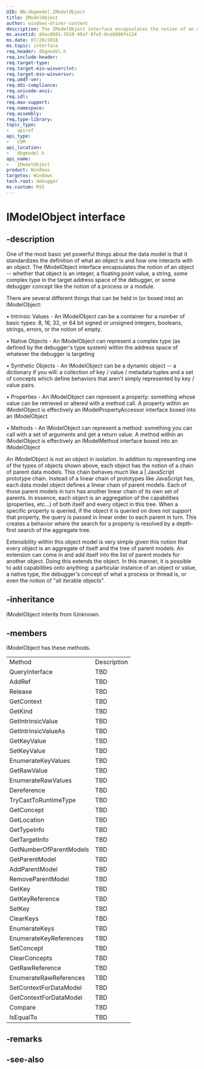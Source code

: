 ```yaml
---
UID: NN:dbgmodel.IModelObject
title: IModelObject
author: windows-driver-content
description: The IModelObject interface encapsulates the notion of an object -- whether that object is an integer, a string, some complex type in the target address space of the debugger. 
ms.assetid: d4ac8601-7610-40af-8fe5-0ce0d96fe124
ms.date: 07/20/2018
ms.topic: interface
req.header: dbgmodel.h
req.include-header:
req.target-type:
req.target-min-winverclnt:
req.target-min-winversvr:
req.umdf-ver:
req.ddi-compliance:
req.unicode-ansi:
req.idl:
req.max-support:
req.namespace:
req.assembly:
req.type-library: 
topic_type: 
-	apiref
api_type: 
-	COM
api_location: 
-	dbgmodel.h
api_name: 
-	IModelObject
product: Windows
targetos: Windows
tech.root: debugger
ms.custom: RS5
---
```


# IModelObject interface

## -description

One of the most basic yet powerful things about the data model is that it standardizes the definition of what an object is and how one interacts with an object. The IModelObject interface encapsulates the notion of an object -- whether that object is an integer, a floating point value, a string, some complex type in the target address space of the debugger, or some debugger concept like the notion of a process or a module. 

There are several different things that can be held in (or boxed into) an IModelObject: 

• Intrinsic Values - An IModelObject can be a container for a number of basic types: 8, 16, 32, or 64 bit signed or unsigned integers, booleans, strings, errors, or the notion of empty.

• Native Objects - An IModelObject can represent a complex type (as defined by the debugger's type system) within the address space of whatever the debugger is targeting

• Synthetic Objects - An IModelObject can be a dynamic object -- a dictionary if you will: a collection of key / value / metadata tuples and a set of concepts which define behaviors that aren't simply represented by key / value pairs.

• Properties - An IModelObject can represent a property: something whose value can be retrieved or altered with a method call. A property within an IModelObject is effectively an IModelPropertyAccessor interface boxed into an IModelObject

• Methods - An IModelObject can represent a method: something you can call with a set of arguments and get a return value. A method within an IModelObject is effectively an IModelMethod interface boxed into an IModelObject

An IModelObject is not an object in isolation. In addition to representing one of the types of objects shown above, each object has the notion of a chain of parent data models. This chain behaves much like a | JavaScript prototype chain. Instead of a linear chain of prototypes like JavaScript has, each data model object defines a linear chain of parent models. Each of those parent models in turn has another linear chain of its own set of parents. In essence, each object is an aggregation of the capabilities (properties, etc...) of both itself and every object in this tree. When a specific property is queried, if the object it is queried on does not support that property, the query is passed in linear order to each parent in turn. This creates a behavior where the search for a property is resolved by a depth-first search of the aggregate tree. 

Extensibility within this object model is very simple given this notion that every object is an aggregate of itself and the tree of parent models. An extension can come in and add itself into the list of parent models for another object. Doing this extends the object. In this manner, it is possible to add capabilities onto anything: a particular instance of an object or value, a native type, the debugger's concept of what a process or thread is, or even the notion of "all iterable objects". 


## -inheritance
IModelObject interits from IUnknown. 
## -members

<p>IModelObject has these methods.</p>
<table>
	<tr>
		<td>Method</td>
		<td>Description</td>
	</tr>
	<tr>
		<td>QueryInterface</td>
		<td>TBD</td>
	</tr>
	<tr>
		<td>AddRef</td>
		<td>TBD</td>
	</tr>
	<tr>
		<td>Release</td>
		<td>TBD</td>
	</tr>
	<tr>
		<td>GetContext</td>
		<td>TBD</td>
	</tr>
	<tr>
		<td>GetKind</td>
		<td>TBD</td>
	</tr>
	<tr>
		<td>GetIntrinsicValue</td>
		<td>TBD</td>
	</tr>
	<tr>
		<td>GetIntrinsicValueAs</td>
		<td>TBD</td>
	</tr>
	<tr>
		<td>GetKeyValue</td>
		<td>TBD</td>
	</tr>
	<tr>
		<td>SetKeyValue</td>
		<td>TBD</td>
	</tr>
	<tr>
		<td>EnumerateKeyValues</td>
		<td>TBD</td>
	</tr>
	<tr>
		<td>GetRawValue</td>
		<td>TBD</td>
	</tr>
	<tr>
		<td>EnumerateRawValues</td>
		<td>TBD</td>
	</tr>
	<tr>
		<td>Dereference</td>
		<td>TBD</td>
	</tr>
	<tr>
		<td>TryCastToRuntimeType</td>
		<td>TBD</td>
	</tr>
	<tr>
		<td>GetConcept</td>
		<td>TBD</td>
	</tr>
	<tr>
		<td>GetLocation</td>
		<td>TBD</td>
	</tr>
	<tr>
		<td>GetTypeInfo</td>
		<td>TBD</td>
	</tr>
	<tr>
		<td>GetTargetInfo</td>
		<td>TBD</td>
	</tr>
	<tr>
		<td>GetNumberOfParentModels</td>
		<td>TBD</td>
	</tr>
	<tr>
		<td>GetParentModel</td>
		<td>TBD</td>
	</tr>
	<tr>
		<td>AddParentModel</td>
		<td>TBD</td>
	</tr>
	<tr>
		<td>RemoveParentModel</td>
		<td>TBD</td>
	</tr>
	<tr>
		<td>GetKey</td>
		<td>TBD</td>
	</tr>
	<tr>
		<td>GetKeyReference</td>
		<td>TBD</td>
	</tr>
	<tr>
		<td>SetKey</td>
		<td>TBD</td>
	</tr>
	<tr>
		<td>ClearKeys</td>
		<td>TBD</td>
	</tr>
	<tr>
		<td>EnumerateKeys</td>
		<td>TBD</td>
	</tr>
	<tr>
		<td>EnumerateKeyReferences</td>
		<td>TBD</td>
	</tr>
	<tr>
		<td>SetConcept</td>
		<td>TBD</td>
	</tr>
	<tr>
		<td>ClearConcepts</td>
		<td>TBD</td>
	</tr>
	<tr>
		<td>GetRawReference</td>
		<td>TBD</td>
	</tr>
	<tr>
		<td>EnumerateRawReferences</td>
		<td>TBD</td>
	</tr>
	<tr>
		<td>SetContextForDataModel</td>
		<td>TBD</td>
	</tr>
	<tr>
		<td>GetContextForDataModel</td>
		<td>TBD</td>
	</tr>
	<tr>
		<td>Compare</td>
		<td>TBD</td>
	</tr>
	<tr>
		<td>IsEqualTo</td>
		<td>TBD</td>
	</tr>
</table>

## -remarks

## -see-also
